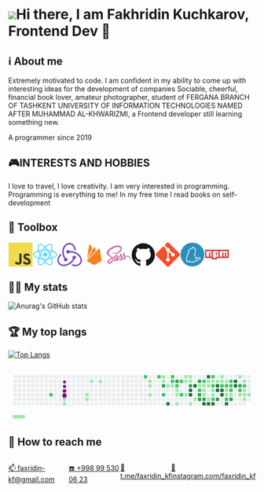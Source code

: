<h1><img style="width:45px" src="https://camo.githubusercontent.com/09045978189b7fb1072ccbb1de7fefee922be7eaab347760fb101c77970005c8/68747470733a2f2f632e74656e6f722e636f6d2f534e4c395f78685a6c396f41414141692f776176696e672d68616e642d6a6f79706978656c732e676966" />Hi there, I am Fakhridin Kuchkarov, Frontend Dev 🚀</h1>
<h2>ℹ️ About me</h2>

Extremely motivated to code. I am confident in my ability to come up with interesting ideas for the development of companies
Sociable, cheerful, financial book lover, amateur photographer, student of FERGANA BRANCH OF TASHKENT UNIVERSITY OF INFORMATION TECHNOLOGIES NAMED AFTER MUHAMMAD AL-KHWARIZMI, a Frontend developer still learning something new.

A programmer since 2019


<h2>🎮INTERESTS AND HOBBIES</h2>

I love to travel, I love creativity. I am very interested in programming.
Programming is everything to me! In my free time I read books on self-development

<h2>🧰 Toolbox</h2>

<div style="display:flex;">
<img style="width:50px;" src="https://github.com/devicons/devicon/blob/master/icons/javascript/javascript-original.svg"/>
<img style="width:50px;" src="https://github.com/devicons/devicon/blob/master/icons/react/react-original.svg"/>
<img style="width:50px;" src="https://github.com/devicons/devicon/blob/master/icons/redux/redux-original.svg"/>
<img style="width:50px;" src="https://github.com/devicons/devicon/blob/master/icons/firebase/firebase-plain.svg"/>
<img style="width:50px;" src="https://github.com/devicons/devicon/blob/master/icons/sass/sass-original.svg"/>
<img style="width:50px;" src="https://github.com/devicons/devicon/blob/master/icons/github/github-original.svg"/>
<img style="width:50px;" src="https://github.com/devicons/devicon/blob/master/icons/git/git-original.svg"/>
<img style="width:50px;" src="https://github.com/devicons/devicon/blob/master/icons/yarn/yarn-original.svg"/>
<img style="width:50px;" src="https://github.com/devicons/devicon/blob/master/icons/npm/npm-original-wordmark.svg"/>
</div>

<h2>🏃‍♂️ My stats</h2>

![Anurag's GitHub stats](https://github-readme-stats.vercel.app/api?username=faxridin-kf&show_icons=true&theme=tokyonight)

<h2>🏆 My top langs</h2>

[![Top Langs](https://github-readme-stats.vercel.app/api/top-langs/?username=faxridin-kf&layout=compact)](https://github.com/anuraghazra/github-readme-stats)

<svg viewBox="-16 -32 880 192" width="880" height="192" xmlns="http://www.w3.org/2000/svg"><style>@keyframes c0{1.97%{fill:var(--c1)}1.99%,to{fill:var(--ce)}}@keyframes c1{68.34%{fill:var(--c2)}68.36%,to{fill:var(--ce)}}@keyframes c2{3.51%{fill:var(--c1)}3.53%,to{fill:var(--ce)}}@keyframes c3{3.73%{fill:var(--c1)}3.75%,to{fill:var(--ce)}}@keyframes c4{3.95%{fill:var(--c1)}3.97%,to{fill:var(--ce)}}@keyframes c5{4.17%{fill:var(--c1)}4.19%,to{fill:var(--ce)}}@keyframes c6{4.39%{fill:var(--c1)}4.41%,to{fill:var(--ce)}}@keyframes c7{2.85%{fill:var(--c1)}2.87%,to{fill:var(--ce)}}@keyframes c8{5.92%{fill:var(--c1)}5.94%,to{fill:var(--ce)}}@keyframes c9{5.7%{fill:var(--c1)}5.72%,to{fill:var(--ce)}}@keyframes ca{6.8%{fill:var(--c1)}6.82%,to{fill:var(--ce)}}@keyframes cb{7.24%{fill:var(--c1)}7.26%,to{fill:var(--ce)}}@keyframes cc{58.89%{fill:var(--c2)}58.91%,to{fill:var(--ce)}}@keyframes cd{9.66%{fill:var(--c1)}9.68%,to{fill:var(--ce)}}@keyframes ce{9.88%{fill:var(--c1)}9.9%,to{fill:var(--ce)}}@keyframes cf{10.32%{fill:var(--c1)}10.34%,to{fill:var(--ce)}}@keyframes cg{58.23%{fill:var(--c2)}58.25%,to{fill:var(--ce)}}@keyframes ch{17.57%{fill:var(--c1)}17.59%,to{fill:var(--ce)}}@keyframes ci{17.79%{fill:var(--c1)}17.81%,to{fill:var(--ce)}}@keyframes cj{74.28%{fill:var(--c3)}74.3%,to{fill:var(--ce)}}@keyframes ck{60.65%{fill:var(--c2)}60.67%,to{fill:var(--ce)}}@keyframes cl{11.64%{fill:var(--c1)}11.66%,to{fill:var(--ce)}}@keyframes cm{90.76%{fill:var(--c4)}90.78%,to{fill:var(--ce)}}@keyframes cn{57.57%{fill:var(--c2)}57.59%,to{fill:var(--ce)}}@keyframes co{57.35%{fill:var(--c2)}57.37%,to{fill:var(--ce)}}@keyframes cp{11.86%{fill:var(--c1)}11.88%,to{fill:var(--ce)}}@keyframes cq{75.15%{fill:var(--c3)}75.17%,to{fill:var(--ce)}}@keyframes cr{56.91%{fill:var(--c2)}56.93%,to{fill:var(--ce)}}@keyframes cs{12.3%{fill:var(--c1)}12.32%,to{fill:var(--ce)}}@keyframes ct{12.52%{fill:var(--c1)}12.54%,to{fill:var(--ce)}}@keyframes cu{12.96%{fill:var(--c1)}12.98%,to{fill:var(--ce)}}@keyframes cv{56.47%{fill:var(--c2)}56.49%,to{fill:var(--ce)}}@keyframes cw{61.53%{fill:var(--c2)}61.55%,to{fill:var(--ce)}}@keyframes cx{16.03%{fill:var(--c1)}16.05%,to{fill:var(--ce)}}@keyframes cy{15.37%{fill:var(--c1)}15.39%,to{fill:var(--ce)}}@keyframes cz{14.72%{fill:var(--c1)}14.74%,to{fill:var(--ce)}}@keyframes c10{15.81%{fill:var(--c1)}15.83%,to{fill:var(--ce)}}@keyframes c11{15.59%{fill:var(--c1)}15.61%,to{fill:var(--ce)}}@keyframes c12{76.03%{fill:var(--c3)}76.05%,to{fill:var(--ce)}}@keyframes c13{85.92%{fill:var(--c4)}85.94%,to{fill:var(--ce)}}@keyframes c14{85.7%{fill:var(--c4)}85.72%,to{fill:var(--ce)}}@keyframes c15{13.62%{fill:var(--c1)}13.64%,to{fill:var(--ce)}}@keyframes c16{86.36%{fill:var(--c4)}86.38%,to{fill:var(--ce)}}@keyframes c17{14.06%{fill:var(--c1)}14.08%,to{fill:var(--ce)}}@keyframes c18{77.13%{fill:var(--c3)}77.15%,to{fill:var(--ce)}}@keyframes c19{43.07%{fill:var(--c1)}43.09%,to{fill:var(--ce)}}@keyframes c1a{43.29%{fill:var(--c2)}43.31%,to{fill:var(--ce)}}@keyframes c1b{77.79%{fill:var(--c3)}77.81%,to{fill:var(--ce)}}@keyframes c1c{78.01%{fill:var(--c3)}78.03%,to{fill:var(--ce)}}@keyframes c1d{43.95%{fill:var(--c2)}43.97%,to{fill:var(--ce)}}@keyframes c1e{29.66%{fill:var(--c1)}29.68%,to{fill:var(--ce)}}@keyframes c1f{29.88%{fill:var(--c1)}29.9%,to{fill:var(--ce)}}@keyframes c1g{30.98%{fill:var(--c1)}31%,to{fill:var(--ce)}}@keyframes c1h{78.23%{fill:var(--c3)}78.25%,to{fill:var(--ce)}}@keyframes c1i{84.61%{fill:var(--c4)}84.63%,to{fill:var(--ce)}}@keyframes c1j{87.46%{fill:var(--c4)}87.48%,to{fill:var(--ce)}}@keyframes c1k{29.22%{fill:var(--c1)}29.24%,to{fill:var(--ce)}}@keyframes c1l{29.44%{fill:var(--c1)}29.46%,to{fill:var(--ce)}}@keyframes c1m{41.53%{fill:var(--c1)}41.55%,to{fill:var(--ce)}}@keyframes c1n{84.39%{fill:var(--c4)}84.41%,to{fill:var(--ce)}}@keyframes c1o{44.61%{fill:var(--c2)}44.63%,to{fill:var(--ce)}}@keyframes c1p{29%{fill:var(--c1)}29.02%,to{fill:var(--ce)}}@keyframes c1q{47.24%{fill:var(--c2)}47.26%,to{fill:var(--ce)}}@keyframes c1r{30.32%{fill:var(--c1)}30.34%,to{fill:var(--ce)}}@keyframes c1s{30.54%{fill:var(--c1)}30.56%,to{fill:var(--ce)}}@keyframes c1t{41.75%{fill:var(--c2)}41.77%,to{fill:var(--ce)}}@keyframes c1u{84.17%{fill:var(--c4)}84.19%,to{fill:var(--ce)}}@keyframes c1v{28.78%{fill:var(--c1)}28.8%,to{fill:var(--ce)}}@keyframes c1w{82.19%{fill:var(--c4)}82.21%,to{fill:var(--ce)}}@keyframes c1x{82.41%{fill:var(--c4)}82.43%,to{fill:var(--ce)}}@keyframes c1y{78.89%{fill:var(--c3)}78.91%,to{fill:var(--ce)}}@keyframes c1z{21.31%{fill:var(--c1)}21.33%,to{fill:var(--ce)}}@keyframes c20{21.53%{fill:var(--c1)}21.55%,to{fill:var(--ce)}}@keyframes c21{45.48%{fill:var(--c2)}45.5%,to{fill:var(--ce)}}@keyframes c22{82.63%{fill:var(--c4)}82.65%,to{fill:var(--ce)}}@keyframes c23{82.85%{fill:var(--c4)}82.87%,to{fill:var(--ce)}}@keyframes c24{21.75%{fill:var(--c1)}21.77%,to{fill:var(--ce)}}@keyframes c25{45.7%{fill:var(--c2)}45.72%,to{fill:var(--ce)}}@keyframes c26{36.25%{fill:var(--c1)}36.27%,to{fill:var(--ce)}}@keyframes c27{36.03%{fill:var(--c1)}36.05%,to{fill:var(--ce)}}@keyframes c28{49.44%{fill:var(--c2)}49.46%,to{fill:var(--ce)}}@keyframes c29{83.51%{fill:var(--c4)}83.53%,to{fill:var(--ce)}}@keyframes c2a{46.14%{fill:var(--c2)}46.16%,to{fill:var(--ce)}}@keyframes c2b{45.92%{fill:var(--c2)}45.94%,to{fill:var(--ce)}}@keyframes c2c{36.47%{fill:var(--c2)}36.49%,to{fill:var(--ce)}}@keyframes c2d{35.81%{fill:var(--c1)}35.83%,to{fill:var(--ce)}}@keyframes c2e{79.55%{fill:var(--c3)}79.57%,to{fill:var(--ce)}}@keyframes c2f{81.09%{fill:var(--c4)}81.11%,to{fill:var(--ce)}}@keyframes c2g{80.87%{fill:var(--c4)}80.89%,to{fill:var(--ce)}}@keyframes c2h{22.63%{fill:var(--c1)}22.65%,to{fill:var(--ce)}}@keyframes c2i{80.65%{fill:var(--c3)}80.67%,to{fill:var(--ce)}}@keyframes c2j{51.86%{fill:var(--c2)}51.88%,to{fill:var(--ce)}}@keyframes c2k{25.26%{fill:var(--c1)}25.28%,to{fill:var(--ce)}}@keyframes c2l{23.07%{fill:var(--c1)}23.09%,to{fill:var(--ce)}}@keyframes c2m{52.3%{fill:var(--c2)}52.32%,to{fill:var(--ce)}}@keyframes c2n{23.95%{fill:var(--c1)}23.97%,to{fill:var(--ce)}}@keyframes c2o{24.17%{fill:var(--c1)}24.19%,to{fill:var(--ce)}}@keyframes c2p{24.83%{fill:var(--c1)}24.85%,to{fill:var(--ce)}}@keyframes c2q{24.39%{fill:var(--c1)}24.41%,to{fill:var(--ce)}}@keyframes u0{1.97%{transform:scale(0,1)}1.99%,2.85%{transform:scale(.02,1)}2.87%,3.51%{transform:scale(.04,1)}3.53%,3.73%{transform:scale(.06,1)}3.75%,3.95%{transform:scale(.08,1)}3.97%,4.17%{transform:scale(.1,1)}4.19%,4.39%{transform:scale(.12,1)}4.41%,5.7%{transform:scale(.14,1)}5.72%,5.92%{transform:scale(.16,1)}5.94%,6.8%{transform:scale(.18,1)}6.82%,7.24%{transform:scale(.2,1)}7.26%,9.66%{transform:scale(.22,1)}9.68%,9.88%{transform:scale(.24,1)}10.32%,9.9%{transform:scale(.26,1)}10.34%,11.64%{transform:scale(.28,1)}11.66%,11.86%{transform:scale(.3,1)}11.88%,12.3%{transform:scale(.32,1)}12.32%,12.52%{transform:scale(.34,1)}12.54%,12.96%{transform:scale(.36,1)}12.98%,13.62%{transform:scale(.38,1)}13.64%,14.06%{transform:scale(.4,1)}14.08%,14.72%{transform:scale(.42,1)}14.74%,15.37%{transform:scale(.44,1)}15.39%,15.59%{transform:scale(.46,1)}15.61%,15.81%{transform:scale(.48,1)}15.83%,16.03%{transform:scale(.5,1)}16.05%,17.57%{transform:scale(.52,1)}17.59%,17.79%{transform:scale(.54,1)}17.81%,21.31%{transform:scale(.56,1)}21.33%,21.53%{transform:scale(.58,1)}21.55%,21.75%{transform:scale(.6,1)}21.77%,22.63%{transform:scale(.62,1)}22.65%,23.07%{transform:scale(.64,1)}23.09%,23.95%{transform:scale(.66,1)}23.97%,24.17%{transform:scale(.68,1)}24.19%,24.39%{transform:scale(.7,1)}24.41%,24.83%{transform:scale(.72,1)}24.85%,25.26%{transform:scale(.74,1)}25.28%,28.78%{transform:scale(.76,1)}28.8%,29%{transform:scale(.78,1)}29.02%,29.22%{transform:scale(.8,1)}29.24%,29.44%{transform:scale(.82,1)}29.46%,29.66%{transform:scale(.84,1)}29.68%,29.88%{transform:scale(.86,1)}29.9%,30.32%{transform:scale(.88,1)}30.34%,30.54%{transform:scale(.9,1)}30.56%,30.98%{transform:scale(.92,1)}31%,35.81%{transform:scale(.94,1)}35.83%,36.03%{transform:scale(.96,1)}36.05%,36.25%{transform:scale(.98,1)}36.27%,to{transform:scale(1,1)}}@keyframes u1{36.47%{transform:scale(0,1)}36.49%,to{transform:scale(1,1)}}@keyframes u2{41.53%{transform:scale(0,1)}41.55%,to{transform:scale(1,1)}}@keyframes u3{41.75%{transform:scale(0,1)}41.77%,to{transform:scale(1,1)}}@keyframes u4{43.07%{transform:scale(0,1)}43.09%,to{transform:scale(1,1)}}@keyframes u5{43.29%{transform:scale(0,1)}43.31%,43.95%{transform:scale(.05,1)}43.97%,44.61%{transform:scale(.1,1)}44.63%,45.48%{transform:scale(.15,1)}45.5%,45.7%{transform:scale(.2,1)}45.72%,45.92%{transform:scale(.25,1)}45.94%,46.14%{transform:scale(.3,1)}46.16%,47.24%{transform:scale(.35,1)}47.26%,49.44%{transform:scale(.4,1)}49.46%,51.86%{transform:scale(.45,1)}51.88%,52.3%{transform:scale(.5,1)}52.32%,56.47%{transform:scale(.55,1)}56.49%,56.91%{transform:scale(.6,1)}56.93%,57.35%{transform:scale(.65,1)}57.37%,57.57%{transform:scale(.7,1)}57.59%,58.23%{transform:scale(.75,1)}58.25%,58.89%{transform:scale(.8,1)}58.91%,60.65%{transform:scale(.85,1)}60.67%,61.53%{transform:scale(.9,1)}61.55%,68.34%{transform:scale(.95,1)}68.36%,to{transform:scale(1,1)}}@keyframes u6{74.28%{transform:scale(0,1)}74.3%,75.15%{transform:scale(.1,1)}75.17%,76.03%{transform:scale(.2,1)}76.05%,77.13%{transform:scale(.3,1)}77.15%,77.79%{transform:scale(.4,1)}77.81%,78.01%{transform:scale(.5,1)}78.03%,78.23%{transform:scale(.6,1)}78.25%,78.89%{transform:scale(.7,1)}78.91%,79.55%{transform:scale(.8,1)}79.57%,80.65%{transform:scale(.9,1)}80.67%,to{transform:scale(1,1)}}@keyframes u7{80.87%{transform:scale(0,1)}80.89%,81.09%{transform:scale(.07,1)}81.11%,82.19%{transform:scale(.13,1)}82.21%,82.41%{transform:scale(.2,1)}82.43%,82.63%{transform:scale(.27,1)}82.65%,82.85%{transform:scale(.33,1)}82.87%,83.51%{transform:scale(.4,1)}83.53%,84.17%{transform:scale(.47,1)}84.19%,84.39%{transform:scale(.53,1)}84.41%,84.61%{transform:scale(.6,1)}84.63%,85.7%{transform:scale(.67,1)}85.72%,85.92%{transform:scale(.73,1)}85.94%,86.36%{transform:scale(.8,1)}86.38%,87.46%{transform:scale(.87,1)}87.48%,90.76%{transform:scale(.93,1)}90.78%,to{transform:scale(1,1)}}@keyframes s0{0%,99.78%{transform:translate(0,-16px)}.22%{transform:translate(0,0)}2.86%{transform:translate(192px,0)}3.08%{transform:translate(192px,16px)}3.3%{transform:translate(176px,16px)}4.4%{transform:translate(176px,96px)}5.49%{transform:translate(256px,96px)}5.93%{transform:translate(256px,64px)}6.15%{transform:translate(272px,64px)}6.81%{transform:translate(272px,16px)}9.67%{transform:translate(480px,16px)}10.33%{transform:translate(480px,64px)}10.77%{transform:translate(512px,64px)}10.99%,60.22%{transform:translate(512px,48px)}11.43%{transform:translate(544px,48px)}11.65%{transform:translate(544px,32px)}11.87%,57.14%{transform:translate(560px,32px)}12.09%{transform:translate(560px,48px)}12.31%{transform:translate(576px,48px)}12.97%{transform:translate(576px,96px)}13.85%{transform:translate(640px,96px)}14.07%{transform:translate(640px,80px)}14.51%{transform:translate(608px,80px)}15.38%,76.48%{transform:translate(608px,16px)}15.6%,75.82%{transform:translate(624px,16px)}15.82%{transform:translate(624px,0)}16.04%{transform:translate(608px,0)}16.26%{transform:translate(608px,-16px)}17.36%{transform:translate(528px,-16px)}17.8%{transform:translate(528px,16px)}18.02%{transform:translate(544px,16px)}18.46%{transform:translate(544px,-16px)}21.1%{transform:translate(736px,-16px)}21.54%,32.53%{transform:translate(736px,16px)}21.76%,39.78%,48.57%{transform:translate(752px,16px)}21.98%,39.56%{transform:translate(752px,0)}22.86%,38.68%{transform:translate(816px,0)}23.08%,38.46%{transform:translate(816px,16px)}23.3%,38.24%{transform:translate(832px,16px)}23.74%{transform:translate(832px,48px)}23.96%,52.09%{transform:translate(816px,48px)}24.18%,25.05%{transform:translate(816px,64px)}24.4%,34.95%,37.58%{transform:translate(832px,64px)}24.62%,25.93%{transform:translate(832px,80px)}24.84%{transform:translate(816px,80px)}25.27%{transform:translate(800px,64px)}25.49%,80%{transform:translate(800px,80px)}27.03%,34.07%{transform:translate(832px,0)}28.57%{transform:translate(720px,0)}28.79%,81.98%{transform:translate(720px,16px)}29.23%,31.87%,40.66%,47.69%{transform:translate(688px,16px)}29.45%,31.65%,47.47%,87.03%{transform:translate(688px,32px)}29.67%,31.43%,42.86%{transform:translate(672px,32px)}29.89%,43.52%{transform:translate(672px,48px)}30.33%{transform:translate(704px,48px)}30.55%,41.98%{transform:translate(704px,64px)}30.99%,42.42%,85.05%{transform:translate(672px,64px)}32.75%,45.05%{transform:translate(736px,0)}36.04%,83.08%{transform:translate(752px,64px)}36.26%{transform:translate(752px,48px)}36.48%{transform:translate(768px,48px)}36.7%{transform:translate(768px,64px)}41.54%{transform:translate(688px,80px)}41.76%{transform:translate(704px,80px)}43.08%{transform:translate(656px,32px)}43.3%{transform:translate(656px,48px)}43.96%{transform:translate(672px,16px)}44.4%,47.03%{transform:translate(704px,16px)}44.62%{transform:translate(704px,0)}45.49%{transform:translate(736px,32px)}45.93%{transform:translate(768px,32px)}46.15%{transform:translate(768px,16px)}47.25%{transform:translate(704px,32px)}49.45%{transform:translate(752px,80px)}49.67%{transform:translate(736px,80px)}50.11%{transform:translate(736px,112px)}50.99%{transform:translate(800px,112px)}51.87%{transform:translate(800px,48px)}52.97%{transform:translate(816px,-16px)}56.04%{transform:translate(592px,-16px)}56.7%{transform:translate(592px,32px)}57.58%{transform:translate(560px,0)}58.9%{transform:translate(464px,0)}59.12%{transform:translate(464px,16px)}59.78%{transform:translate(512px,16px)}60.44%{transform:translate(528px,48px)}60.66%,73.85%{transform:translate(528px,64px)}61.54%{transform:translate(592px,64px)}61.76%{transform:translate(592px,48px)}68.13%,97.14%{transform:translate(128px,48px)}68.35%,96.92%{transform:translate(128px,64px)}74.29%{transform:translate(528px,32px)}74.95%{transform:translate(576px,32px)}75.16%{transform:translate(576px,16px)}76.04%{transform:translate(624px,32px)}76.26%{transform:translate(608px,32px)}77.14%{transform:translate(656px,16px)}78.02%{transform:translate(656px,80px)}80.66%{transform:translate(800px,32px)}80.88%{transform:translate(784px,32px)}81.1%{transform:translate(784px,16px)}82.42%{transform:translate(720px,48px)}82.64%{transform:translate(736px,48px)}82.86%{transform:translate(736px,64px)}83.52%{transform:translate(752px,96px)}84.62%{transform:translate(672px,96px)}85.71%{transform:translate(624px,64px)}85.93%{transform:translate(624px,48px)}86.15%{transform:translate(640px,48px)}86.37%{transform:translate(640px,32px)}87.47%{transform:translate(688px,0)}89.45%{transform:translate(544px,0)}90.77%{transform:translate(544px,96px)}96.04%{transform:translate(160px,96px)}96.48%{transform:translate(160px,64px)}97.36%{transform:translate(112px,48px)}97.58%{transform:translate(112px,32px)}98.24%{transform:translate(64px,32px)}98.9%{transform:translate(64px,-16px)}}@keyframes s1{0%,99.78%{transform:translate(16px,-16px)}.22%{transform:translate(0,-16px)}.44%{transform:translate(0,0)}3.08%{transform:translate(192px,0)}3.3%{transform:translate(192px,16px)}3.52%{transform:translate(176px,16px)}4.62%{transform:translate(176px,96px)}5.71%{transform:translate(256px,96px)}6.15%{transform:translate(256px,64px)}6.37%{transform:translate(272px,64px)}7.03%{transform:translate(272px,16px)}9.89%{transform:translate(480px,16px)}10.55%{transform:translate(480px,64px)}10.99%{transform:translate(512px,64px)}11.21%,60.44%{transform:translate(512px,48px)}11.65%{transform:translate(544px,48px)}11.87%{transform:translate(544px,32px)}12.09%,57.36%{transform:translate(560px,32px)}12.31%{transform:translate(560px,48px)}12.53%{transform:translate(576px,48px)}13.19%{transform:translate(576px,96px)}14.07%{transform:translate(640px,96px)}14.29%{transform:translate(640px,80px)}14.73%{transform:translate(608px,80px)}15.6%,76.7%{transform:translate(608px,16px)}15.82%,76.04%{transform:translate(624px,16px)}16.04%{transform:translate(624px,0)}16.26%{transform:translate(608px,0)}16.48%{transform:translate(608px,-16px)}17.58%{transform:translate(528px,-16px)}18.02%{transform:translate(528px,16px)}18.24%{transform:translate(544px,16px)}18.68%{transform:translate(544px,-16px)}21.32%{transform:translate(736px,-16px)}21.76%,32.75%{transform:translate(736px,16px)}21.98%,40%,48.79%{transform:translate(752px,16px)}22.2%,39.78%{transform:translate(752px,0)}23.08%,38.9%{transform:translate(816px,0)}23.3%,38.68%{transform:translate(816px,16px)}23.52%,38.46%{transform:translate(832px,16px)}23.96%{transform:translate(832px,48px)}24.18%,52.31%{transform:translate(816px,48px)}24.4%,25.27%{transform:translate(816px,64px)}24.62%,35.16%,37.8%{transform:translate(832px,64px)}24.84%,26.15%{transform:translate(832px,80px)}25.05%{transform:translate(816px,80px)}25.49%{transform:translate(800px,64px)}25.71%,80.22%{transform:translate(800px,80px)}27.25%,34.29%{transform:translate(832px,0)}28.79%{transform:translate(720px,0)}29.01%,82.2%{transform:translate(720px,16px)}29.45%,32.09%,40.88%,47.91%{transform:translate(688px,16px)}29.67%,31.87%,47.69%,87.25%{transform:translate(688px,32px)}29.89%,31.65%,43.08%{transform:translate(672px,32px)}30.11%,43.74%{transform:translate(672px,48px)}30.55%{transform:translate(704px,48px)}30.77%,42.2%{transform:translate(704px,64px)}31.21%,42.64%,85.27%{transform:translate(672px,64px)}32.97%,45.27%{transform:translate(736px,0)}36.26%,83.3%{transform:translate(752px,64px)}36.48%{transform:translate(752px,48px)}36.7%{transform:translate(768px,48px)}36.92%{transform:translate(768px,64px)}41.76%{transform:translate(688px,80px)}41.98%{transform:translate(704px,80px)}43.3%{transform:translate(656px,32px)}43.52%{transform:translate(656px,48px)}44.18%{transform:translate(672px,16px)}44.62%,47.25%{transform:translate(704px,16px)}44.84%{transform:translate(704px,0)}45.71%{transform:translate(736px,32px)}46.15%{transform:translate(768px,32px)}46.37%{transform:translate(768px,16px)}47.47%{transform:translate(704px,32px)}49.67%{transform:translate(752px,80px)}49.89%{transform:translate(736px,80px)}50.33%{transform:translate(736px,112px)}51.21%{transform:translate(800px,112px)}52.09%{transform:translate(800px,48px)}53.19%{transform:translate(816px,-16px)}56.26%{transform:translate(592px,-16px)}56.92%{transform:translate(592px,32px)}57.8%{transform:translate(560px,0)}59.12%{transform:translate(464px,0)}59.34%{transform:translate(464px,16px)}60%{transform:translate(512px,16px)}60.66%{transform:translate(528px,48px)}60.88%,74.07%{transform:translate(528px,64px)}61.76%{transform:translate(592px,64px)}61.98%{transform:translate(592px,48px)}68.35%,97.36%{transform:translate(128px,48px)}68.57%,97.14%{transform:translate(128px,64px)}74.51%{transform:translate(528px,32px)}75.16%{transform:translate(576px,32px)}75.38%{transform:translate(576px,16px)}76.26%{transform:translate(624px,32px)}76.48%{transform:translate(608px,32px)}77.36%{transform:translate(656px,16px)}78.24%{transform:translate(656px,80px)}80.88%{transform:translate(800px,32px)}81.1%{transform:translate(784px,32px)}81.32%{transform:translate(784px,16px)}82.64%{transform:translate(720px,48px)}82.86%{transform:translate(736px,48px)}83.08%{transform:translate(736px,64px)}83.74%{transform:translate(752px,96px)}84.84%{transform:translate(672px,96px)}85.93%{transform:translate(624px,64px)}86.15%{transform:translate(624px,48px)}86.37%{transform:translate(640px,48px)}86.59%{transform:translate(640px,32px)}87.69%{transform:translate(688px,0)}89.67%{transform:translate(544px,0)}90.99%{transform:translate(544px,96px)}96.26%{transform:translate(160px,96px)}96.7%{transform:translate(160px,64px)}97.58%{transform:translate(112px,48px)}97.8%{transform:translate(112px,32px)}98.46%{transform:translate(64px,32px)}99.12%{transform:translate(64px,-16px)}}@keyframes s2{0%,99.78%{transform:translate(32px,-16px)}.44%{transform:translate(0,-16px)}.66%{transform:translate(0,0)}3.3%{transform:translate(192px,0)}3.52%{transform:translate(192px,16px)}3.74%{transform:translate(176px,16px)}4.84%{transform:translate(176px,96px)}5.93%{transform:translate(256px,96px)}6.37%{transform:translate(256px,64px)}6.59%{transform:translate(272px,64px)}7.25%{transform:translate(272px,16px)}10.11%{transform:translate(480px,16px)}10.77%{transform:translate(480px,64px)}11.21%{transform:translate(512px,64px)}11.43%,60.66%{transform:translate(512px,48px)}11.87%{transform:translate(544px,48px)}12.09%{transform:translate(544px,32px)}12.31%,57.58%{transform:translate(560px,32px)}12.53%{transform:translate(560px,48px)}12.75%{transform:translate(576px,48px)}13.41%{transform:translate(576px,96px)}14.29%{transform:translate(640px,96px)}14.51%{transform:translate(640px,80px)}14.95%{transform:translate(608px,80px)}15.82%,76.92%{transform:translate(608px,16px)}16.04%,76.26%{transform:translate(624px,16px)}16.26%{transform:translate(624px,0)}16.48%{transform:translate(608px,0)}16.7%{transform:translate(608px,-16px)}17.8%{transform:translate(528px,-16px)}18.24%{transform:translate(528px,16px)}18.46%{transform:translate(544px,16px)}18.9%{transform:translate(544px,-16px)}21.54%{transform:translate(736px,-16px)}21.98%,32.97%{transform:translate(736px,16px)}22.2%,40.22%,49.01%{transform:translate(752px,16px)}22.42%,40%{transform:translate(752px,0)}23.3%,39.12%{transform:translate(816px,0)}23.52%,38.9%{transform:translate(816px,16px)}23.74%,38.68%{transform:translate(832px,16px)}24.18%{transform:translate(832px,48px)}24.4%,52.53%{transform:translate(816px,48px)}24.62%,25.49%{transform:translate(816px,64px)}24.84%,35.38%,38.02%{transform:translate(832px,64px)}25.05%,26.37%{transform:translate(832px,80px)}25.27%{transform:translate(816px,80px)}25.71%{transform:translate(800px,64px)}25.93%,80.44%{transform:translate(800px,80px)}27.47%,34.51%{transform:translate(832px,0)}29.01%{transform:translate(720px,0)}29.23%,82.42%{transform:translate(720px,16px)}29.67%,32.31%,41.1%,48.13%{transform:translate(688px,16px)}29.89%,32.09%,47.91%,87.47%{transform:translate(688px,32px)}30.11%,31.87%,43.3%{transform:translate(672px,32px)}30.33%,43.96%{transform:translate(672px,48px)}30.77%{transform:translate(704px,48px)}30.99%,42.42%{transform:translate(704px,64px)}31.43%,42.86%,85.49%{transform:translate(672px,64px)}33.19%,45.49%{transform:translate(736px,0)}36.48%,83.52%{transform:translate(752px,64px)}36.7%{transform:translate(752px,48px)}36.92%{transform:translate(768px,48px)}37.14%{transform:translate(768px,64px)}41.98%{transform:translate(688px,80px)}42.2%{transform:translate(704px,80px)}43.52%{transform:translate(656px,32px)}43.74%{transform:translate(656px,48px)}44.4%{transform:translate(672px,16px)}44.84%,47.47%{transform:translate(704px,16px)}45.05%{transform:translate(704px,0)}45.93%{transform:translate(736px,32px)}46.37%{transform:translate(768px,32px)}46.59%{transform:translate(768px,16px)}47.69%{transform:translate(704px,32px)}49.89%{transform:translate(752px,80px)}50.11%{transform:translate(736px,80px)}50.55%{transform:translate(736px,112px)}51.43%{transform:translate(800px,112px)}52.31%{transform:translate(800px,48px)}53.41%{transform:translate(816px,-16px)}56.48%{transform:translate(592px,-16px)}57.14%{transform:translate(592px,32px)}58.02%{transform:translate(560px,0)}59.34%{transform:translate(464px,0)}59.56%{transform:translate(464px,16px)}60.22%{transform:translate(512px,16px)}60.88%{transform:translate(528px,48px)}61.1%,74.29%{transform:translate(528px,64px)}61.98%{transform:translate(592px,64px)}62.2%{transform:translate(592px,48px)}68.57%,97.58%{transform:translate(128px,48px)}68.79%,97.36%{transform:translate(128px,64px)}74.73%{transform:translate(528px,32px)}75.38%{transform:translate(576px,32px)}75.6%{transform:translate(576px,16px)}76.48%{transform:translate(624px,32px)}76.7%{transform:translate(608px,32px)}77.58%{transform:translate(656px,16px)}78.46%{transform:translate(656px,80px)}81.1%{transform:translate(800px,32px)}81.32%{transform:translate(784px,32px)}81.54%{transform:translate(784px,16px)}82.86%{transform:translate(720px,48px)}83.08%{transform:translate(736px,48px)}83.3%{transform:translate(736px,64px)}83.96%{transform:translate(752px,96px)}85.05%{transform:translate(672px,96px)}86.15%{transform:translate(624px,64px)}86.37%{transform:translate(624px,48px)}86.59%{transform:translate(640px,48px)}86.81%{transform:translate(640px,32px)}87.91%{transform:translate(688px,0)}89.89%{transform:translate(544px,0)}91.21%{transform:translate(544px,96px)}96.48%{transform:translate(160px,96px)}96.92%{transform:translate(160px,64px)}97.8%{transform:translate(112px,48px)}98.02%{transform:translate(112px,32px)}98.68%{transform:translate(64px,32px)}99.34%{transform:translate(64px,-16px)}}@keyframes s3{0%,99.78%{transform:translate(48px,-16px)}.66%{transform:translate(0,-16px)}.88%{transform:translate(0,0)}3.52%{transform:translate(192px,0)}3.74%{transform:translate(192px,16px)}3.96%{transform:translate(176px,16px)}5.05%{transform:translate(176px,96px)}6.15%{transform:translate(256px,96px)}6.59%{transform:translate(256px,64px)}6.81%{transform:translate(272px,64px)}7.47%{transform:translate(272px,16px)}10.33%{transform:translate(480px,16px)}10.99%{transform:translate(480px,64px)}11.43%{transform:translate(512px,64px)}11.65%,60.88%{transform:translate(512px,48px)}12.09%{transform:translate(544px,48px)}12.31%{transform:translate(544px,32px)}12.53%,57.8%{transform:translate(560px,32px)}12.75%{transform:translate(560px,48px)}12.97%{transform:translate(576px,48px)}13.63%{transform:translate(576px,96px)}14.51%{transform:translate(640px,96px)}14.73%{transform:translate(640px,80px)}15.16%{transform:translate(608px,80px)}16.04%,77.14%{transform:translate(608px,16px)}16.26%,76.48%{transform:translate(624px,16px)}16.48%{transform:translate(624px,0)}16.7%{transform:translate(608px,0)}16.92%{transform:translate(608px,-16px)}18.02%{transform:translate(528px,-16px)}18.46%{transform:translate(528px,16px)}18.68%{transform:translate(544px,16px)}19.12%{transform:translate(544px,-16px)}21.76%{transform:translate(736px,-16px)}22.2%,33.19%{transform:translate(736px,16px)}22.42%,40.44%,49.23%{transform:translate(752px,16px)}22.64%,40.22%{transform:translate(752px,0)}23.52%,39.34%{transform:translate(816px,0)}23.74%,39.12%{transform:translate(816px,16px)}23.96%,38.9%{transform:translate(832px,16px)}24.4%{transform:translate(832px,48px)}24.62%,52.75%{transform:translate(816px,48px)}24.84%,25.71%{transform:translate(816px,64px)}25.05%,35.6%,38.24%{transform:translate(832px,64px)}25.27%,26.59%{transform:translate(832px,80px)}25.49%{transform:translate(816px,80px)}25.93%{transform:translate(800px,64px)}26.15%,80.66%{transform:translate(800px,80px)}27.69%,34.73%{transform:translate(832px,0)}29.23%{transform:translate(720px,0)}29.45%,82.64%{transform:translate(720px,16px)}29.89%,32.53%,41.32%,48.35%{transform:translate(688px,16px)}30.11%,32.31%,48.13%,87.69%{transform:translate(688px,32px)}30.33%,32.09%,43.52%{transform:translate(672px,32px)}30.55%,44.18%{transform:translate(672px,48px)}30.99%{transform:translate(704px,48px)}31.21%,42.64%{transform:translate(704px,64px)}31.65%,43.08%,85.71%{transform:translate(672px,64px)}33.41%,45.71%{transform:translate(736px,0)}36.7%,83.74%{transform:translate(752px,64px)}36.92%{transform:translate(752px,48px)}37.14%{transform:translate(768px,48px)}37.36%{transform:translate(768px,64px)}42.2%{transform:translate(688px,80px)}42.42%{transform:translate(704px,80px)}43.74%{transform:translate(656px,32px)}43.96%{transform:translate(656px,48px)}44.62%{transform:translate(672px,16px)}45.05%,47.69%{transform:translate(704px,16px)}45.27%{transform:translate(704px,0)}46.15%{transform:translate(736px,32px)}46.59%{transform:translate(768px,32px)}46.81%{transform:translate(768px,16px)}47.91%{transform:translate(704px,32px)}50.11%{transform:translate(752px,80px)}50.33%{transform:translate(736px,80px)}50.77%{transform:translate(736px,112px)}51.65%{transform:translate(800px,112px)}52.53%{transform:translate(800px,48px)}53.63%{transform:translate(816px,-16px)}56.7%{transform:translate(592px,-16px)}57.36%{transform:translate(592px,32px)}58.24%{transform:translate(560px,0)}59.56%{transform:translate(464px,0)}59.78%{transform:translate(464px,16px)}60.44%{transform:translate(512px,16px)}61.1%{transform:translate(528px,48px)}61.32%,74.51%{transform:translate(528px,64px)}62.2%{transform:translate(592px,64px)}62.42%{transform:translate(592px,48px)}68.79%,97.8%{transform:translate(128px,48px)}69.01%,97.58%{transform:translate(128px,64px)}74.95%{transform:translate(528px,32px)}75.6%{transform:translate(576px,32px)}75.82%{transform:translate(576px,16px)}76.7%{transform:translate(624px,32px)}76.92%{transform:translate(608px,32px)}77.8%{transform:translate(656px,16px)}78.68%{transform:translate(656px,80px)}81.32%{transform:translate(800px,32px)}81.54%{transform:translate(784px,32px)}81.76%{transform:translate(784px,16px)}83.08%{transform:translate(720px,48px)}83.3%{transform:translate(736px,48px)}83.52%{transform:translate(736px,64px)}84.18%{transform:translate(752px,96px)}85.27%{transform:translate(672px,96px)}86.37%{transform:translate(624px,64px)}86.59%{transform:translate(624px,48px)}86.81%{transform:translate(640px,48px)}87.03%{transform:translate(640px,32px)}88.13%{transform:translate(688px,0)}90.11%{transform:translate(544px,0)}91.43%{transform:translate(544px,96px)}96.7%{transform:translate(160px,96px)}97.14%{transform:translate(160px,64px)}98.02%{transform:translate(112px,48px)}98.24%{transform:translate(112px,32px)}98.9%{transform:translate(64px,32px)}99.56%{transform:translate(64px,-16px)}}:root{--cb:#1b1f230a;--cs:purple;--ce:#ebedf0;--c0:#ebedf0;--c1:#9be9a8;--c2:#40c463;--c3:#30a14e;--c4:#216e39}@media (prefers-color-scheme:dark){:root{--cb:#1b1f230a;--cs:purple;--ce:#161b22;--c1:#01311f;--c2:#034525;--c3:#0f6d31;--c4:#00c647}}.c{shape-rendering:geometricPrecision;rx:2;ry:2;fill:var(--ce);stroke-width:1px;stroke:var(--cb);animation:none 45500ms linear infinite}.c.c0{fill:var(--c1);animation-name:c0}.c.c1{fill:var(--c2);animation-name:c1}.c.c2{fill:var(--c1);animation-name:c2}.c.c3,.c.c4,.c.c5{fill:var(--c1);animation-name:c3}.c.c4,.c.c5{animation-name:c4}.c.c5{animation-name:c5}.c.c6,.c.c7,.c.c8{fill:var(--c1);animation-name:c6}.c.c7,.c.c8{animation-name:c7}.c.c8{animation-name:c8}.c.c9,.c.ca,.c.cb{fill:var(--c1);animation-name:c9}.c.ca,.c.cb{animation-name:ca}.c.cb{animation-name:cb}.c.cc{fill:var(--c2);animation-name:cc}.c.cd,.c.ce,.c.cf{fill:var(--c1);animation-name:cd}.c.ce,.c.cf{animation-name:ce}.c.cf{animation-name:cf}.c.cg{fill:var(--c2);animation-name:cg}.c.ch,.c.ci{fill:var(--c1);animation-name:ch}.c.ci{animation-name:ci}.c.cj{fill:var(--c3);animation-name:cj}.c.ck{fill:var(--c2);animation-name:ck}.c.cl{fill:var(--c1);animation-name:cl}.c.cm{fill:var(--c4);animation-name:cm}.c.cn,.c.co{fill:var(--c2);animation-name:cn}.c.co{animation-name:co}.c.cp{fill:var(--c1);animation-name:cp}.c.cq{fill:var(--c3);animation-name:cq}.c.cr{fill:var(--c2);animation-name:cr}.c.cs,.c.ct,.c.cu{fill:var(--c1);animation-name:cs}.c.ct,.c.cu{animation-name:ct}.c.cu{animation-name:cu}.c.cv,.c.cw{fill:var(--c2);animation-name:cv}.c.cw{animation-name:cw}.c.cx,.c.cy{fill:var(--c1);animation-name:cx}.c.cy{animation-name:cy}.c.c10,.c.c11,.c.cz{fill:var(--c1);animation-name:cz}.c.c10,.c.c11{animation-name:c10}.c.c11{animation-name:c11}.c.c12{fill:var(--c3);animation-name:c12}.c.c13,.c.c14{fill:var(--c4);animation-name:c13}.c.c14{animation-name:c14}.c.c15{fill:var(--c1);animation-name:c15}.c.c16{fill:var(--c4);animation-name:c16}.c.c17{fill:var(--c1);animation-name:c17}.c.c18{fill:var(--c3);animation-name:c18}.c.c19{fill:var(--c1);animation-name:c19}.c.c1a{fill:var(--c2);animation-name:c1a}.c.c1b,.c.c1c{fill:var(--c3);animation-name:c1b}.c.c1c{animation-name:c1c}.c.c1d{fill:var(--c2);animation-name:c1d}.c.c1e,.c.c1f,.c.c1g{fill:var(--c1);animation-name:c1e}.c.c1f,.c.c1g{animation-name:c1f}.c.c1g{animation-name:c1g}.c.c1h{fill:var(--c3);animation-name:c1h}.c.c1i,.c.c1j{fill:var(--c4);animation-name:c1i}.c.c1j{animation-name:c1j}.c.c1k,.c.c1l,.c.c1m{fill:var(--c1);animation-name:c1k}.c.c1l,.c.c1m{animation-name:c1l}.c.c1m{animation-name:c1m}.c.c1n{fill:var(--c4);animation-name:c1n}.c.c1o{fill:var(--c2);animation-name:c1o}.c.c1p{fill:var(--c1);animation-name:c1p}.c.c1q{fill:var(--c2);animation-name:c1q}.c.c1r,.c.c1s{fill:var(--c1);animation-name:c1r}.c.c1s{animation-name:c1s}.c.c1t{fill:var(--c2);animation-name:c1t}.c.c1u{fill:var(--c4);animation-name:c1u}.c.c1v{fill:var(--c1);animation-name:c1v}.c.c1w,.c.c1x{fill:var(--c4);animation-name:c1w}.c.c1x{animation-name:c1x}.c.c1y{fill:var(--c3);animation-name:c1y}.c.c1z,.c.c20{fill:var(--c1);animation-name:c1z}.c.c20{animation-name:c20}.c.c21{fill:var(--c2);animation-name:c21}.c.c22,.c.c23{fill:var(--c4);animation-name:c22}.c.c23{animation-name:c23}.c.c24{fill:var(--c1);animation-name:c24}.c.c25{fill:var(--c2);animation-name:c25}.c.c26,.c.c27{fill:var(--c1);animation-name:c26}.c.c27{animation-name:c27}.c.c28{fill:var(--c2);animation-name:c28}.c.c29{fill:var(--c4);animation-name:c29}.c.c2a,.c.c2b,.c.c2c{fill:var(--c2);animation-name:c2a}.c.c2b,.c.c2c{animation-name:c2b}.c.c2c{animation-name:c2c}.c.c2d{fill:var(--c1);animation-name:c2d}.c.c2e{fill:var(--c3);animation-name:c2e}.c.c2f,.c.c2g{fill:var(--c4);animation-name:c2f}.c.c2g{animation-name:c2g}.c.c2h{fill:var(--c1);animation-name:c2h}.c.c2i{fill:var(--c3);animation-name:c2i}.c.c2j{fill:var(--c2);animation-name:c2j}.c.c2k,.c.c2l{fill:var(--c1);animation-name:c2k}.c.c2l{animation-name:c2l}.c.c2m{fill:var(--c2);animation-name:c2m}.c.c2n{fill:var(--c1);animation-name:c2n}.c.c2o,.c.c2p,.c.c2q{fill:var(--c1);animation-name:c2o}.c.c2p,.c.c2q{animation-name:c2p}.c.c2q{animation-name:c2q}.s,.u{animation:none linear 45500ms infinite}.u,.u.u0{transform-origin:0 0}.u{transform:scale(0,1)}.u.u0{fill:var(--c1);animation-name:u0}.u.u1{fill:var(--c2);animation-name:u1;transform-origin:428.3px 0}.u.u2{fill:var(--c1);animation-name:u2;transform-origin:436.8px 0}.u.u3{fill:var(--c2);animation-name:u3;transform-origin:445.4px 0}.u.u4{fill:var(--c1);animation-name:u4;transform-origin:454px 0}.u.u5{fill:var(--c2);animation-name:u5;transform-origin:462.5px 0}.u.u6{fill:var(--c3);animation-name:u6;transform-origin:633.9px 0}.u.u7{fill:var(--c4);animation-name:u7;transform-origin:719.5px 0}.s{shape-rendering:geometricPrecision;fill:var(--cs)}.s.s0{transform:translate(0,-16px);animation-name:s0}.s.s1{transform:translate(16px,-16px);animation-name:s1}.s.s2{transform:translate(32px,-16px);animation-name:s2}.s.s3{transform:translate(48px,-16px);animation-name:s3}</style><rect class="c" x="2" y="2" width="12" height="12"/><rect class="c" x="2" y="18" width="12" height="12"/><rect class="c" x="2" y="34" width="12" height="12"/><rect class="c" x="2" y="50" width="12" height="12"/><rect class="c" x="2" y="66" width="12" height="12"/><rect class="c" x="2" y="82" width="12" height="12"/><rect class="c" x="2" y="98" width="12" height="12"/><rect class="c" x="18" y="2" width="12" height="12"/><rect class="c" x="18" y="18" width="12" height="12"/><rect class="c" x="18" y="34" width="12" height="12"/><rect class="c" x="18" y="50" width="12" height="12"/><rect class="c" x="18" y="66" width="12" height="12"/><rect class="c" x="18" y="82" width="12" height="12"/><rect class="c" x="18" y="98" width="12" height="12"/><rect class="c" x="34" y="2" width="12" height="12"/><rect class="c" x="34" y="18" width="12" height="12"/><rect class="c" x="34" y="34" width="12" height="12"/><rect class="c" x="34" y="50" width="12" height="12"/><rect class="c" x="34" y="66" width="12" height="12"/><rect class="c" x="34" y="82" width="12" height="12"/><rect class="c" x="34" y="98" width="12" height="12"/><rect class="c" x="50" y="2" width="12" height="12"/><rect class="c" x="50" y="18" width="12" height="12"/><rect class="c" x="50" y="34" width="12" height="12"/><rect class="c" x="50" y="50" width="12" height="12"/><rect class="c" x="50" y="66" width="12" height="12"/><rect class="c" x="50" y="82" width="12" height="12"/><rect class="c" x="50" y="98" width="12" height="12"/><rect class="c" x="66" y="2" width="12" height="12"/><rect class="c" x="66" y="18" width="12" height="12"/><rect class="c" x="66" y="34" width="12" height="12"/><rect class="c" x="66" y="50" width="12" height="12"/><rect class="c" x="66" y="66" width="12" height="12"/><rect class="c" x="66" y="82" width="12" height="12"/><rect class="c" x="66" y="98" width="12" height="12"/><rect class="c" x="82" y="2" width="12" height="12"/><rect class="c" x="82" y="18" width="12" height="12"/><rect class="c" x="82" y="34" width="12" height="12"/><rect class="c" x="82" y="50" width="12" height="12"/><rect class="c" x="82" y="66" width="12" height="12"/><rect class="c" x="82" y="82" width="12" height="12"/><rect class="c" x="82" y="98" width="12" height="12"/><rect class="c" x="98" y="2" width="12" height="12"/><rect class="c" x="98" y="18" width="12" height="12"/><rect class="c" x="98" y="34" width="12" height="12"/><rect class="c" x="98" y="50" width="12" height="12"/><rect class="c" x="98" y="66" width="12" height="12"/><rect class="c" x="98" y="82" width="12" height="12"/><rect class="c" x="98" y="98" width="12" height="12"/><rect class="c" x="114" y="2" width="12" height="12"/><rect class="c" x="114" y="18" width="12" height="12"/><rect class="c" x="114" y="34" width="12" height="12"/><rect class="c" x="114" y="50" width="12" height="12"/><rect class="c" x="114" y="66" width="12" height="12"/><rect class="c" x="114" y="82" width="12" height="12"/><rect class="c" x="114" y="98" width="12" height="12"/><rect class="c c0" x="130" y="2" width="12" height="12"/><rect class="c" x="130" y="18" width="12" height="12"/><rect class="c" x="130" y="34" width="12" height="12"/><rect class="c" x="130" y="50" width="12" height="12"/><rect class="c c1" x="130" y="66" width="12" height="12"/><rect class="c" x="130" y="82" width="12" height="12"/><rect class="c" x="130" y="98" width="12" height="12"/><rect class="c" x="146" y="2" width="12" height="12"/><rect class="c" x="146" y="18" width="12" height="12"/><rect class="c" x="146" y="34" width="12" height="12"/><rect class="c" x="146" y="50" width="12" height="12"/><rect class="c" x="146" y="66" width="12" height="12"/><rect class="c" x="146" y="82" width="12" height="12"/><rect class="c" x="146" y="98" width="12" height="12"/><rect class="c" x="162" y="2" width="12" height="12"/><rect class="c" x="162" y="18" width="12" height="12"/><rect class="c" x="162" y="34" width="12" height="12"/><rect class="c" x="162" y="50" width="12" height="12"/><rect class="c" x="162" y="66" width="12" height="12"/><rect class="c" x="162" y="82" width="12" height="12"/><rect class="c" x="162" y="98" width="12" height="12"/><rect class="c" x="178" y="2" width="12" height="12"/><rect class="c" x="178" y="18" width="12" height="12"/><rect class="c c2" x="178" y="34" width="12" height="12"/><rect class="c c3" x="178" y="50" width="12" height="12"/><rect class="c c4" x="178" y="66" width="12" height="12"/><rect class="c c5" x="178" y="82" width="12" height="12"/><rect class="c c6" x="178" y="98" width="12" height="12"/><rect class="c c7" x="194" y="2" width="12" height="12"/><rect class="c" x="194" y="18" width="12" height="12"/><rect class="c" x="194" y="34" width="12" height="12"/><rect class="c" x="194" y="50" width="12" height="12"/><rect class="c" x="194" y="66" width="12" height="12"/><rect class="c" x="194" y="82" width="12" height="12"/><rect class="c" x="194" y="98" width="12" height="12"/><rect class="c" x="210" y="2" width="12" height="12"/><rect class="c" x="210" y="18" width="12" height="12"/><rect class="c" x="210" y="34" width="12" height="12"/><rect class="c" x="210" y="50" width="12" height="12"/><rect class="c" x="210" y="66" width="12" height="12"/><rect class="c" x="210" y="82" width="12" height="12"/><rect class="c" x="210" y="98" width="12" height="12"/><rect class="c" x="226" y="2" width="12" height="12"/><rect class="c" x="226" y="18" width="12" height="12"/><rect class="c" x="226" y="34" width="12" height="12"/><rect class="c" x="226" y="50" width="12" height="12"/><rect class="c" x="226" y="66" width="12" height="12"/><rect class="c" x="226" y="82" width="12" height="12"/><rect class="c" x="226" y="98" width="12" height="12"/><rect class="c" x="242" y="2" width="12" height="12"/><rect class="c" x="242" y="18" width="12" height="12"/><rect class="c" x="242" y="34" width="12" height="12"/><rect class="c" x="242" y="50" width="12" height="12"/><rect class="c" x="242" y="66" width="12" height="12"/><rect class="c" x="242" y="82" width="12" height="12"/><rect class="c" x="242" y="98" width="12" height="12"/><rect class="c" x="258" y="2" width="12" height="12"/><rect class="c" x="258" y="18" width="12" height="12"/><rect class="c" x="258" y="34" width="12" height="12"/><rect class="c" x="258" y="50" width="12" height="12"/><rect class="c c8" x="258" y="66" width="12" height="12"/><rect class="c c9" x="258" y="82" width="12" height="12"/><rect class="c" x="258" y="98" width="12" height="12"/><rect class="c" x="274" y="2" width="12" height="12"/><rect class="c ca" x="274" y="18" width="12" height="12"/><rect class="c" x="274" y="34" width="12" height="12"/><rect class="c" x="274" y="50" width="12" height="12"/><rect class="c" x="274" y="66" width="12" height="12"/><rect class="c" x="274" y="82" width="12" height="12"/><rect class="c" x="274" y="98" width="12" height="12"/><rect class="c" x="290" y="2" width="12" height="12"/><rect class="c" x="290" y="18" width="12" height="12"/><rect class="c" x="290" y="34" width="12" height="12"/><rect class="c" x="290" y="50" width="12" height="12"/><rect class="c" x="290" y="66" width="12" height="12"/><rect class="c" x="290" y="82" width="12" height="12"/><rect class="c" x="290" y="98" width="12" height="12"/><rect class="c" x="306" y="2" width="12" height="12"/><rect class="c cb" x="306" y="18" width="12" height="12"/><rect class="c" x="306" y="34" width="12" height="12"/><rect class="c" x="306" y="50" width="12" height="12"/><rect class="c" x="306" y="66" width="12" height="12"/><rect class="c" x="306" y="82" width="12" height="12"/><rect class="c" x="306" y="98" width="12" height="12"/><rect class="c" x="322" y="2" width="12" height="12"/><rect class="c" x="322" y="18" width="12" height="12"/><rect class="c" x="322" y="34" width="12" height="12"/><rect class="c" x="322" y="50" width="12" height="12"/><rect class="c" x="322" y="66" width="12" height="12"/><rect class="c" x="322" y="82" width="12" height="12"/><rect class="c" x="322" y="98" width="12" height="12"/><rect class="c" x="338" y="2" width="12" height="12"/><rect class="c" x="338" y="18" width="12" height="12"/><rect class="c" x="338" y="34" width="12" height="12"/><rect class="c" x="338" y="50" width="12" height="12"/><rect class="c" x="338" y="66" width="12" height="12"/><rect class="c" x="338" y="82" width="12" height="12"/><rect class="c" x="338" y="98" width="12" height="12"/><rect class="c" x="354" y="2" width="12" height="12"/><rect class="c" x="354" y="18" width="12" height="12"/><rect class="c" x="354" y="34" width="12" height="12"/><rect class="c" x="354" y="50" width="12" height="12"/><rect class="c" x="354" y="66" width="12" height="12"/><rect class="c" x="354" y="82" width="12" height="12"/><rect class="c" x="354" y="98" width="12" height="12"/><rect class="c" x="370" y="2" width="12" height="12"/><rect class="c" x="370" y="18" width="12" height="12"/><rect class="c" x="370" y="34" width="12" height="12"/><rect class="c" x="370" y="50" width="12" height="12"/><rect class="c" x="370" y="66" width="12" height="12"/><rect class="c" x="370" y="82" width="12" height="12"/><rect class="c" x="370" y="98" width="12" height="12"/><rect class="c" x="386" y="2" width="12" height="12"/><rect class="c" x="386" y="18" width="12" height="12"/><rect class="c" x="386" y="34" width="12" height="12"/><rect class="c" x="386" y="50" width="12" height="12"/><rect class="c" x="386" y="66" width="12" height="12"/><rect class="c" x="386" y="82" width="12" height="12"/><rect class="c" x="386" y="98" width="12" height="12"/><rect class="c" x="402" y="2" width="12" height="12"/><rect class="c" x="402" y="18" width="12" height="12"/><rect class="c" x="402" y="34" width="12" height="12"/><rect class="c" x="402" y="50" width="12" height="12"/><rect class="c" x="402" y="66" width="12" height="12"/><rect class="c" x="402" y="82" width="12" height="12"/><rect class="c" x="402" y="98" width="12" height="12"/><rect class="c" x="418" y="2" width="12" height="12"/><rect class="c" x="418" y="18" width="12" height="12"/><rect class="c" x="418" y="34" width="12" height="12"/><rect class="c" x="418" y="50" width="12" height="12"/><rect class="c" x="418" y="66" width="12" height="12"/><rect class="c" x="418" y="82" width="12" height="12"/><rect class="c" x="418" y="98" width="12" height="12"/><rect class="c" x="434" y="2" width="12" height="12"/><rect class="c" x="434" y="18" width="12" height="12"/><rect class="c" x="434" y="34" width="12" height="12"/><rect class="c" x="434" y="50" width="12" height="12"/><rect class="c" x="434" y="66" width="12" height="12"/><rect class="c" x="434" y="82" width="12" height="12"/><rect class="c" x="434" y="98" width="12" height="12"/><rect class="c" x="450" y="2" width="12" height="12"/><rect class="c" x="450" y="18" width="12" height="12"/><rect class="c" x="450" y="34" width="12" height="12"/><rect class="c" x="450" y="50" width="12" height="12"/><rect class="c" x="450" y="66" width="12" height="12"/><rect class="c" x="450" y="82" width="12" height="12"/><rect class="c" x="450" y="98" width="12" height="12"/><rect class="c cc" x="466" y="2" width="12" height="12"/><rect class="c" x="466" y="18" width="12" height="12"/><rect class="c" x="466" y="34" width="12" height="12"/><rect class="c" x="466" y="50" width="12" height="12"/><rect class="c" x="466" y="66" width="12" height="12"/><rect class="c" x="466" y="82" width="12" height="12"/><rect class="c" x="466" y="98" width="12" height="12"/><rect class="c" x="482" y="2" width="12" height="12"/><rect class="c cd" x="482" y="18" width="12" height="12"/><rect class="c ce" x="482" y="34" width="12" height="12"/><rect class="c" x="482" y="50" width="12" height="12"/><rect class="c cf" x="482" y="66" width="12" height="12"/><rect class="c" x="482" y="82" width="12" height="12"/><rect class="c" x="482" y="98" width="12" height="12"/><rect class="c" x="498" y="2" width="12" height="12"/><rect class="c" x="498" y="18" width="12" height="12"/><rect class="c" x="498" y="34" width="12" height="12"/><rect class="c" x="498" y="50" width="12" height="12"/><rect class="c" x="498" y="66" width="12" height="12"/><rect class="c" x="498" y="82" width="12" height="12"/><rect class="c" x="498" y="98" width="12" height="12"/><rect class="c cg" x="514" y="2" width="12" height="12"/><rect class="c" x="514" y="18" width="12" height="12"/><rect class="c" x="514" y="34" width="12" height="12"/><rect class="c" x="514" y="50" width="12" height="12"/><rect class="c" x="514" y="66" width="12" height="12"/><rect class="c" x="514" y="82" width="12" height="12"/><rect class="c" x="514" y="98" width="12" height="12"/><rect class="c ch" x="530" y="2" width="12" height="12"/><rect class="c ci" x="530" y="18" width="12" height="12"/><rect class="c cj" x="530" y="34" width="12" height="12"/><rect class="c" x="530" y="50" width="12" height="12"/><rect class="c ck" x="530" y="66" width="12" height="12"/><rect class="c" x="530" y="82" width="12" height="12"/><rect class="c" x="530" y="98" width="12" height="12"/><rect class="c" x="546" y="2" width="12" height="12"/><rect class="c" x="546" y="18" width="12" height="12"/><rect class="c cl" x="546" y="34" width="12" height="12"/><rect class="c" x="546" y="50" width="12" height="12"/><rect class="c" x="546" y="66" width="12" height="12"/><rect class="c" x="546" y="82" width="12" height="12"/><rect class="c cm" x="546" y="98" width="12" height="12"/><rect class="c cn" x="562" y="2" width="12" height="12"/><rect class="c co" x="562" y="18" width="12" height="12"/><rect class="c cp" x="562" y="34" width="12" height="12"/><rect class="c" x="562" y="50" width="12" height="12"/><rect class="c" x="562" y="66" width="12" height="12"/><rect class="c" x="562" y="82" width="12" height="12"/><rect class="c" x="562" y="98" width="12" height="12"/><rect class="c" x="578" y="2" width="12" height="12"/><rect class="c cq" x="578" y="18" width="12" height="12"/><rect class="c cr" x="578" y="34" width="12" height="12"/><rect class="c cs" x="578" y="50" width="12" height="12"/><rect class="c ct" x="578" y="66" width="12" height="12"/><rect class="c" x="578" y="82" width="12" height="12"/><rect class="c cu" x="578" y="98" width="12" height="12"/><rect class="c" x="594" y="2" width="12" height="12"/><rect class="c cv" x="594" y="18" width="12" height="12"/><rect class="c" x="594" y="34" width="12" height="12"/><rect class="c" x="594" y="50" width="12" height="12"/><rect class="c cw" x="594" y="66" width="12" height="12"/><rect class="c" x="594" y="82" width="12" height="12"/><rect class="c" x="594" y="98" width="12" height="12"/><rect class="c cx" x="610" y="2" width="12" height="12"/><rect class="c cy" x="610" y="18" width="12" height="12"/><rect class="c" x="610" y="34" width="12" height="12"/><rect class="c" x="610" y="50" width="12" height="12"/><rect class="c cz" x="610" y="66" width="12" height="12"/><rect class="c" x="610" y="82" width="12" height="12"/><rect class="c" x="610" y="98" width="12" height="12"/><rect class="c c10" x="626" y="2" width="12" height="12"/><rect class="c c11" x="626" y="18" width="12" height="12"/><rect class="c c12" x="626" y="34" width="12" height="12"/><rect class="c c13" x="626" y="50" width="12" height="12"/><rect class="c c14" x="626" y="66" width="12" height="12"/><rect class="c" x="626" y="82" width="12" height="12"/><rect class="c c15" x="626" y="98" width="12" height="12"/><rect class="c" x="642" y="2" width="12" height="12"/><rect class="c" x="642" y="18" width="12" height="12"/><rect class="c c16" x="642" y="34" width="12" height="12"/><rect class="c" x="642" y="50" width="12" height="12"/><rect class="c" x="642" y="66" width="12" height="12"/><rect class="c c17" x="642" y="82" width="12" height="12"/><rect class="c" x="642" y="98" width="12" height="12"/><rect class="c" x="658" y="2" width="12" height="12"/><rect class="c c18" x="658" y="18" width="12" height="12"/><rect class="c c19" x="658" y="34" width="12" height="12"/><rect class="c c1a" x="658" y="50" width="12" height="12"/><rect class="c c1b" x="658" y="66" width="12" height="12"/><rect class="c c1c" x="658" y="82" width="12" height="12"/><rect class="c" x="658" y="98" width="12" height="12"/><rect class="c" x="674" y="2" width="12" height="12"/><rect class="c c1d" x="674" y="18" width="12" height="12"/><rect class="c c1e" x="674" y="34" width="12" height="12"/><rect class="c c1f" x="674" y="50" width="12" height="12"/><rect class="c c1g" x="674" y="66" width="12" height="12"/><rect class="c c1h" x="674" y="82" width="12" height="12"/><rect class="c c1i" x="674" y="98" width="12" height="12"/><rect class="c c1j" x="690" y="2" width="12" height="12"/><rect class="c c1k" x="690" y="18" width="12" height="12"/><rect class="c c1l" x="690" y="34" width="12" height="12"/><rect class="c" x="690" y="50" width="12" height="12"/><rect class="c" x="690" y="66" width="12" height="12"/><rect class="c c1m" x="690" y="82" width="12" height="12"/><rect class="c c1n" x="690" y="98" width="12" height="12"/><rect class="c c1o" x="706" y="2" width="12" height="12"/><rect class="c c1p" x="706" y="18" width="12" height="12"/><rect class="c c1q" x="706" y="34" width="12" height="12"/><rect class="c c1r" x="706" y="50" width="12" height="12"/><rect class="c c1s" x="706" y="66" width="12" height="12"/><rect class="c c1t" x="706" y="82" width="12" height="12"/><rect class="c c1u" x="706" y="98" width="12" height="12"/><rect class="c" x="722" y="2" width="12" height="12"/><rect class="c c1v" x="722" y="18" width="12" height="12"/><rect class="c c1w" x="722" y="34" width="12" height="12"/><rect class="c c1x" x="722" y="50" width="12" height="12"/><rect class="c" x="722" y="66" width="12" height="12"/><rect class="c c1y" x="722" y="82" width="12" height="12"/><rect class="c" x="722" y="98" width="12" height="12"/><rect class="c c1z" x="738" y="2" width="12" height="12"/><rect class="c c20" x="738" y="18" width="12" height="12"/><rect class="c c21" x="738" y="34" width="12" height="12"/><rect class="c c22" x="738" y="50" width="12" height="12"/><rect class="c c23" x="738" y="66" width="12" height="12"/><rect class="c" x="738" y="82" width="12" height="12"/><rect class="c" x="738" y="98" width="12" height="12"/><rect class="c" x="754" y="2" width="12" height="12"/><rect class="c c24" x="754" y="18" width="12" height="12"/><rect class="c c25" x="754" y="34" width="12" height="12"/><rect class="c c26" x="754" y="50" width="12" height="12"/><rect class="c c27" x="754" y="66" width="12" height="12"/><rect class="c c28" x="754" y="82" width="12" height="12"/><rect class="c c29" x="754" y="98" width="12" height="12"/><rect class="c" x="770" y="2" width="12" height="12"/><rect class="c c2a" x="770" y="18" width="12" height="12"/><rect class="c c2b" x="770" y="34" width="12" height="12"/><rect class="c c2c" x="770" y="50" width="12" height="12"/><rect class="c c2d" x="770" y="66" width="12" height="12"/><rect class="c c2e" x="770" y="82" width="12" height="12"/><rect class="c" x="770" y="98" width="12" height="12"/><rect class="c" x="786" y="2" width="12" height="12"/><rect class="c c2f" x="786" y="18" width="12" height="12"/><rect class="c c2g" x="786" y="34" width="12" height="12"/><rect class="c" x="786" y="50" width="12" height="12"/><rect class="c" x="786" y="66" width="12" height="12"/><rect class="c" x="786" y="82" width="12" height="12"/><rect class="c" x="786" y="98" width="12" height="12"/><rect class="c c2h" x="802" y="2" width="12" height="12"/><rect class="c" x="802" y="18" width="12" height="12"/><rect class="c c2i" x="802" y="34" width="12" height="12"/><rect class="c c2j" x="802" y="50" width="12" height="12"/><rect class="c c2k" x="802" y="66" width="12" height="12"/><rect class="c" x="802" y="82" width="12" height="12"/><rect class="c" x="802" y="98" width="12" height="12"/><rect class="c" x="818" y="2" width="12" height="12"/><rect class="c c2l" x="818" y="18" width="12" height="12"/><rect class="c c2m" x="818" y="34" width="12" height="12"/><rect class="c c2n" x="818" y="50" width="12" height="12"/><rect class="c c2o" x="818" y="66" width="12" height="12"/><rect class="c c2p" x="818" y="82" width="12" height="12"/><rect class="c" x="818" y="98" width="12" height="12"/><rect class="c" x="834" y="2" width="12" height="12"/><rect class="c" x="834" y="18" width="12" height="12"/><rect class="c" x="834" y="34" width="12" height="12"/><rect class="c" x="834" y="50" width="12" height="12"/><rect class="c c2q" x="834" y="66" width="12" height="12"/><rect class="c" x="834" y="82" width="12" height="12"/><rect class="u u0" height="12" width="428.9" x="0.0" y="144"/><rect class="u u1" height="12" width="9.2" x="428.3" y="144"/><rect class="u u2" height="12" width="9.2" x="436.8" y="144"/><rect class="u u3" height="12" width="9.2" x="445.4" y="144"/><rect class="u u4" height="12" width="9.2" x="454.0" y="144"/><rect class="u u5" height="12" width="171.9" x="462.5" y="144"/><rect class="u u6" height="12" width="86.3" x="633.9" y="144"/><rect class="u u7" height="12" width="129.1" x="719.5" y="144"/><rect class="s s0" x="0.8" y="0.8" width="14.4" height="14.4" rx="4.5" ry="4.5"/><rect class="s s1" x="1.8" y="1.8" width="12.3" height="12.3" rx="4.1" ry="4.1"/><rect class="s s2" x="2.6" y="2.6" width="10.8" height="10.8" rx="3.6" ry="3.6"/><rect class="s s3" x="3.0" y="3.0" width="9.9" height="9.9" rx="3.3" ry="3.3"/></svg>

<h2>🤙 How to reach me</h2>


<div style="display:flex; justify-content:space-evenly;">

<p><a href="mailto:faxridin-kf@gmail.com">📫 faxridin-kf@gmail.com</a></p>
<p><a href="tel:+998995300623">☎️ +998 99 530 06 23</a></p>
<p><a href="https://t.me/faxridin_kf">📠 t.me/faxridin_kf</a></p>
<p><a href="https://www.instagram.com/faxridin_kf/">📸 instagram.com/faxridin_kf</a></p>
</div>
